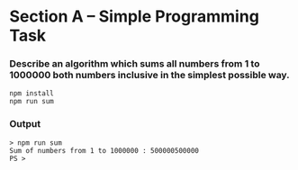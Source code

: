 # Section A – Simple Programming Task

### Describe an algorithm which sums all numbers from 1 to 1000000 both numbers inclusive in the simplest possible way.

```
npm install
npm run sum
```

### Output
```
> npm run sum
Sum of numbers from 1 to 1000000 : 500000500000
PS >
```
